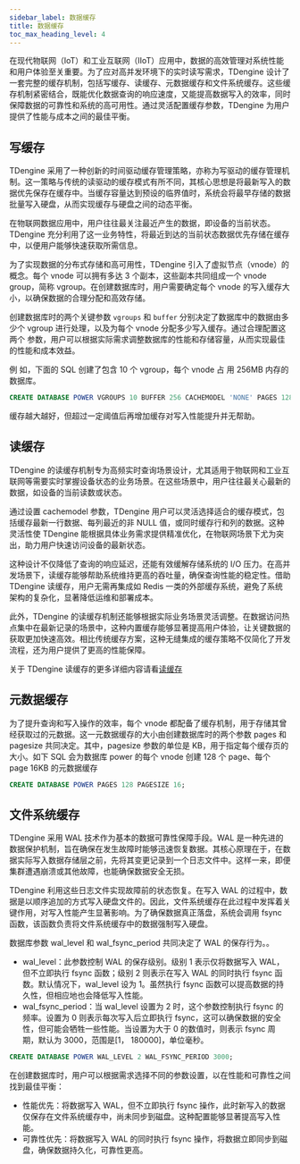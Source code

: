 ```yaml
---
sidebar_label: 数据缓存
title: 数据缓存
toc_max_heading_level: 4
---
```

在现代物联网（IoT）和工业互联网（IIoT）应用中，数据的高效管理对系统性能和用户体验至关重要。为了应对高并发环境下的实时读写需求，TDengine 设计了一套完整的缓存机制，包括写缓存、读缓存、元数据缓存和文件系统缓存。这些缓存机制紧密结合，既能优化数据查询的响应速度，又能提高数据写入的效率，同时保障数据的可靠性和系统的高可用性。通过灵活配置缓存参数，TDengine 为用户提供了性能与成本之间的最佳平衡。

## 写缓存

TDengine 采用了一种创新的时间驱动缓存管理策略，亦称为写驱动的缓存管理机制。这一策略与传统的读驱动的缓存模式有所不同，其核心思想是将最新写入的数据优先保存在缓存中。当缓存容量达到预设的临界值时，系统会将最早存储的数据批量写入硬盘，从而实现缓存与硬盘之间的动态平衡。

在物联网数据应用中，用户往往最关注最近产生的数据，即设备的当前状态。TDengine 充分利用了这一业务特性，将最近到达的当前状态数据优先存储在缓存中，以便用户能够快速获取所需信息。

为了实现数据的分布式存储和高可用性，TDengine 引入了虚拟节点（vnode）的概念。每个 vnode 可以拥有多达 3 个副本，这些副本共同组成一个 vnode group，简称 vgroup。在创建数据库时，用户需要确定每个 vnode 的写入缓存大小，以确保数据的合理分配和高效存储。

创建数据库时的两个关键参数 `vgroups` 和 `buffer` 分别决定了数据库中的数据由多少个 vgroup 进行处理，以及为每个 vnode 分配多少写入缓存。通过合理配置这两个
参数，用户可以根据实际需求调整数据库的性能和存储容量，从而实现最佳的性能和成本效益。

例 如，下面的 SQL 创建了包含 10 个 vgroup，每个 vnode 占 用 256MB 内存的数据库。
```sql
CREATE DATABASE POWER VGROUPS 10 BUFFER 256 CACHEMODEL 'NONE' PAGES 128 PAGESIZE 16;
```

缓存越大越好，但超过一定阈值后再增加缓存对写入性能提升并无帮助。

## 读缓存

TDengine 的读缓存机制专为高频实时查询场景设计，尤其适用于物联网和工业互联网等需要实时掌握设备状态的业务场景。在这些场景中，用户往往最关心最新的数据，如设备的当前读数或状态。

通过设置 cachemodel 参数，TDengine 用户可以灵活选择适合的缓存模式，包括缓存最新一行数据、每列最近的非 NULL 值，或同时缓存行和列的数据。这种灵活性使 TDengine 能根据具体业务需求提供精准优化，在物联网场景下尤为突出，助力用户快速访问设备的最新状态。

这种设计不仅降低了查询的响应延迟，还能有效缓解存储系统的 I/O 压力。在高并发场景下，读缓存能够帮助系统维持更高的吞吐量，确保查询性能的稳定性。借助 TDengine 读缓存，用户无需再集成如 Redis 一类的外部缓存系统，避免了系统架构的复杂化，显著降低运维和部署成本。

此外，TDengine 的读缓存机制还能够根据实际业务场景灵活调整。在数据访问热点集中在最新记录的场景中，这种内置缓存能够显著提高用户体验，让关键数据的获取更加快速高效。相比传统缓存方案，这种无缝集成的缓存策略不仅简化了开发流程，还为用户提供了更高的性能保障。

关于 TDengine 读缓存的更多详细内容请看[读缓存](../../advanced/cache/)

## 元数据缓存

为了提升查询和写入操作的效率，每个 vnode 都配备了缓存机制，用于存储其曾经获取过的元数据。这一元数据缓存的大小由创建数据库时的两个参数 pages 和 pagesize 共同决定。其中，pagesize 参数的单位是 KB，用于指定每个缓存页的大小。如下 SQL 会为数据库 power 的每个 vnode 创建 128 个 page、每个 page 16KB 的元数据缓存

```sql
CREATE DATABASE POWER PAGES 128 PAGESIZE 16;
```

## 文件系统缓存

TDengine 采用 WAL 技术作为基本的数据可靠性保障手段。WAL 是一种先进的数据保护机制，旨在确保在发生故障时能够迅速恢复数据。其核心原理在于，在数据实际写入数据存储层之前，先将其变更记录到一个日志文件中。这样一来，即便集群遭遇崩溃或其他故障，也能确保数据安全无损。

TDengine 利用这些日志文件实现故障前的状态恢复。在写入 WAL 的过程中，数据是以顺序追加的方式写入硬盘文件的。因此，文件系统缓存在此过程中发挥着关键作用，对写入性能产生显著影响。为了确保数据真正落盘，系统会调用 fsync 函数，该函数负责将文件系统缓存中的数据强制写入硬盘。

数据库参数 wal_level 和 wal_fsync_period 共同决定了 WAL 的保存行为。。
- wal_level：此参数控制 WAL 的保存级别。级别 1 表示仅将数据写入 WAL，但不立即执行 fsync 函数；级别 2 则表示在写入 WAL 的同时执行 fsync 函数。默认情况下，wal_level 设为 1。虽然执行 fsync 函数可以提高数据的持久性，但相应地也会降低写入性能。
- wal_fsync_period：当 wal_level 设置为 2 时，这个参数控制执行 fsync 的频率。设置为 0 则表示每次写入后立即执行 fsync，这可以确保数据的安全性，但可能会牺牲一些性能。当设置为大于 0 的数值时，则表示 fsync 周期，默认为 3000，范围是[1， 180000]，单位毫秒。

```sql
CREATE DATABASE POWER WAL_LEVEL 2 WAL_FSYNC_PERIOD 3000;
```

在创建数据库时，用户可以根据需求选择不同的参数设置，以在性能和可靠性之间找到最佳平衡：
- 性能优先：将数据写入 WAL，但不立即执行 fsync 操作，此时新写入的数据仅保存在文件系统缓存中，尚未同步到磁盘。这种配置能够显著提高写入性能。
- 可靠性优先：将数据写入 WAL 的同时执行 fsync 操作，将数据立即同步到磁盘，确保数据持久化，可靠性更高。
